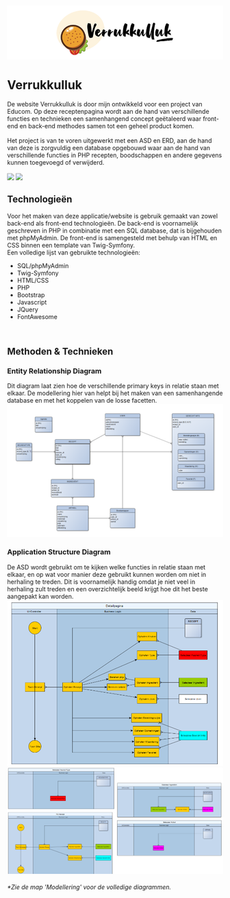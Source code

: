 <img src="assets/img/banner-v1.png">
<h1>Verrukkulluk</h1>
De website Verrukkulluk is door mijn ontwikkeld voor een project van Educom. Op deze receptenpagina wordt aan de hand van verschillende functies en technieken een samenhangend concept geëtaleerd waar front-end en back-end methodes samen tot een geheel product komen.
<br><br>
Het project is van te voren uitgewerkt met een ASD en ERD, aan de hand van deze is zorgvuldig een database opgebouwd waar aan de hand van verschillende functies in PHP recepten, boodschappen en andere gegevens kunnen toegevoegd of verwijderd. 
<br><br>
<img src="assets/screenshots/homepage.png">
<img src="assets/screenshots/both.png">
<br>
<h2>Technologieën </h2>
Voor het maken van deze applicatie/website is gebruik gemaakt van zowel back-end als front-end technologieën. De back-end is voornamelijk geschreven in PHP in combinatie met een SQL database, dat is bijgehouden met phpMyAdmin. De front-end is samengesteld met behulp van HTML en CSS binnen een template van Twig-Symfony.
<br>
Een volledige lijst van gebruikte technologieën:
<br>
<ul>
    <li>SQL/phpMyAdmin</li>
    <li>Twig-Symfony</li>
    <li>HTML/CSS</li>
    <li>PHP</li>
    <li>Bootstrap</li>
    <li>Javascript</li>
    <li>JQuery</li>
    <li>FontAwesome</li>
</ul>
<br>

<h2>Methoden & Technieken</h2>
<h3>Entity Relationship Diagram</h3>
Dit diagram laat zien hoe de verschillende primary keys in relatie staan met elkaar. De modellering hier van helpt bij het maken van een samenhangende database en met het koppelen van de losse facetten.
<br>
<img src="assets/screenshots/ERD.png">
<br>

<h3>Application Structure Diagram</h3>
De ASD wordt gebruikt om te kijken welke functies in relatie staan met elkaar, en op wat voor manier deze gebruikt kunnen worden om niet in herhaling te treden. Dit is voornamelijk handig omdat je niet veel in herhaling zult treden en een overzichtelijk beeld krijgt hoe dit het beste aangepakt kan worden.
<br>
<img src="assets/screenshots/ASD.png">
<br>
<img src="assets/screenshots/ASD2.png">
<h6>*Zie de map 'Modellering' voor de volledige diagrammen.</h6>


